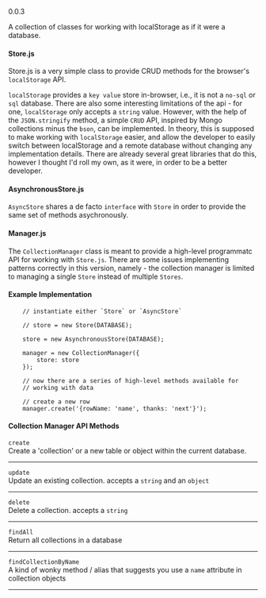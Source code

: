 0.0.3

A collection of classes for working with localStorage as if it were a database.  

#### Store.js

Store.js is a very simple class to provide CRUD methods for the browser's `localStorage` API.  

`localStorage` provides a `key value` store in-browser, i.e., it is not a `no-sql` or `sql` database.  There are also some interesting limitations of the api - for one, `localStorage` only accepts a `string` value.  However, with the help of the `JSON.stringify` method,  a simple `CRUD` API, inspired by Mongo collections minus the `bson`, can be implemented. In theory, this is supposed to make working with `localStorage` easier, and allow the developer to easily switch between localStorage and a remote database without changing any implementation details.  There are already several great libraries that do this, however I thought I'd roll my own, as it were, in order to be a better developer.

#### AsynchronousStore.js
`AsyncStore` shares a de facto `interface` with `Store` in order to provide the same set of methods asychronously.   

#### Manager.js
The `CollectionManager` class is meant to provide a high-level programmatc API for working with `Store.js`.  There are some issues implementing patterns correctly in this version, namely - the collection manager is limited to managing a single `Store` instead of multiple `Stores`. 

#### Example Implementation

```
    // instantiate either `Store` or `AsyncStore`

    // store = new Store(DATABASE);

    store = new AsynchronousStore(DATABASE);

    manager = new CollectionManager({
        store: store
    });

    // now there are a series of high-level methods available for 
    // working with data

    // create a new row
    manager.create('{rowName: 'name', thanks: 'next'}');

```

#### Collection Manager API Methods

`create`  
Create a 'collection' or a new table or object within the current database.

---
`update`  
Update an existing collection. accepts a `string` and an `object`

---
`delete`  
Delete a collection. accepts a `string`

---
`findAll`  
Return all collections in a database

---
`findCollectionByName`  
A kind of wonky method / alias that suggests you use a `name` attribute in collection objects

---

